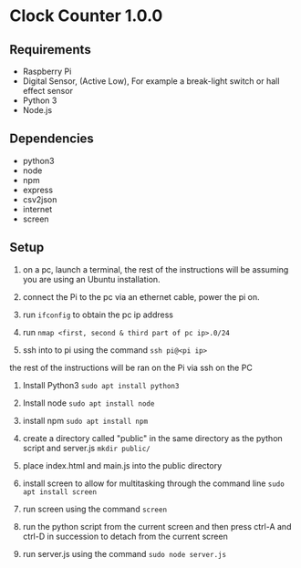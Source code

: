 # Clock Counter 1.0.0

## Requirements
- Raspberry Pi
- Digital Sensor, (Active Low), For example a break-light switch or hall effect sensor
- Python 3
- Node.js

## Dependencies
- python3
- node
- npm
- express
- csv2json
- internet
- screen

## Setup
1. on a pc, launch a terminal, the rest of the instructions will be assuming you are using an Ubuntu installation.

2. connect the Pi to the pc via an ethernet cable, power the pi on.

3. run `ifconfig` to obtain the pc ip address

4. run `nmap <first, second & third part of pc ip>.0/24`

5. ssh into to pi using the command `ssh pi@<pi ip>`

the rest of the instructions will be ran on the Pi via ssh on the PC

1. Install Python3 `sudo apt install python3`

2. Install node `sudo apt install node`

3. install npm `sudo apt install npm`

4. create a directory called "public" in the same directory as the python script and server.js `mkdir public/`

5. place index.html and main.js into the public directory

6. install screen to allow for multitasking through the command line 
`sudo apt install screen`

7. run screen using the command `screen`

8. run the python script from the current screen and then press ctrl-A and ctrl-D in succession to detach from the current screen

9. run server.js using the command `sudo node server.js`





